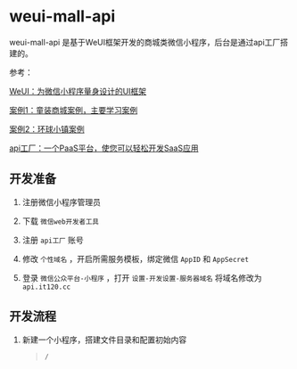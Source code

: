 # weui-mall-api

weui-mall-api 是基于WeUI框架开发的商城类微信小程序，后台是通过api工厂搭建的。

参考：

[WeUI：为微信小程序量身设计的UI框架](https://github.com/Tencent/weui-wxss/)

[案例1：童装商城案例，主要学习案例](https://github.com/EastWorld/wechat-app-mall)

[案例2：环球小镇案例](https://github.com/liuxuanqiang/wechat-weapp-mall)

[api工厂：一个PaaS平台，使您可以轻松开发SaaS应用](https://www.it120.cc/)


## 开发准备

1. 注册微信小程序管理员

2. 下载 `微信web开发者工具`

3. 注册 `api工厂` 账号

4. 修改 `个性域名` ，开启所需服务模板，绑定微信 `AppID` 和 `AppSecret`

5. 登录 `微信公众平台-小程序` ，打开 `设置-开发设置-服务器域名` 将域名修改为 `api.it120.cc`

## 开发流程

1. 新建一个小程序，搭建文件目录和配置初始内容
    
    > `/`
